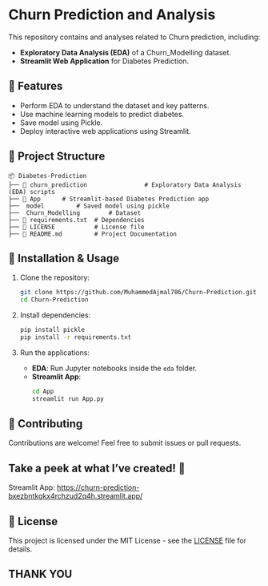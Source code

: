 # Churn Prediction and Analysis

This repository contains  and analyses related to Churn prediction, including:

- **Exploratory Data Analysis (EDA)** of a Churn_Modelling dataset.
- **Streamlit Web Application** for Diabetes Prediction.

## 📌 Features
- Perform EDA to understand the dataset and key patterns.
- Use machine learning models to predict diabetes.
- Save model using Pickle.
- Deploy interactive web applications using Streamlit.

## 📂 Project Structure
```
📦 Diabetes-Prediction
├── 📂 churn_prediction                # Exploratory Data Analysis (EDA) scripts
├── 📂 App      # Streamlit-based Diabetes Prediction app
├──  model         # Saved model using pickle
├──  Churn_Modelling        # Dataset
├── 📜 requirements.txt  # Dependencies
├── 📜 LICENSE           # License file
├── 📜 README.md         # Project Documentation
```

## 🚀 Installation & Usage

1. Clone the repository:
   ```bash
   git clone https://github.com/MuhammedAjmal786/Churn-Prediction.git
   cd Churn-Prediction
   ```

2. Install dependencies:
   ```bash
   pip install pickle
   pip install -r requirements.txt
   ```

3. Run the applications:
   - **EDA**: Run Jupyter notebooks inside the `eda` folder.
   - **Streamlit App**:
     ```bash
     cd App
     streamlit run App.py
     ```

## 🤝 Contributing
Contributions are welcome! Feel free to submit issues or pull requests.


## Take a peek at what I’ve created! 👀
Streamlit App: https://churn-prediction-bxezbntkgkx4rchzud2q4h.streamlit.app/

## 📜 License
This project is licensed under the MIT License - see the [LICENSE](LICENSE) file for details.

## **THANK YOU**
